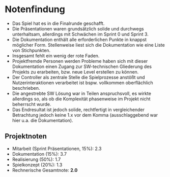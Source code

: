 # Notenfindung

- Das Spiel hat es in die Finalrunde geschafft. 
- Die Präsentationen waren grundsätzlich solide und durchwegs unterhaltsam, allerdings mit Schwächen im Sprint 0 und Sprint 3.
- Die Dokumentation enthält alle erforderlichen Punkte in knappst möglicher Form. Stellenweise liest sich die Dokumentation wie eine Liste von Stichpunkten.
- Insgesamt fehlt ein wenig der rote Faden.
- Projektfremde Personen werden Probleme haben sich mit dieser Dokumentation einen Zugang zur SW-technischen Gliederung des Projekts zu erarbeiten, bzw. neue Level erstellen zu können.
- Der Controller als zentrale Stelle die Spielprozesse anstößt und Nutzerinteraktionen verarbeitet ist bspw. vollkommen oberflächlich beschrieben.
- Die angestrebte SW Lösung war in Teilen anspruchsvoll, es wirkte allerdings so, als ob die Komplexität phasenweise im Projekt nicht beherrscht wurde.
- Das Endresultat ist jedoch solide, rechtfertigt in vergleichender Betrachtung jedoch keine 1.x vor dem Komma (ausschlaggebend war hier u.a. die Dokumentation).

## Projektnoten

- Mitarbeit (Sprint Präsentationen, 15%): 2.3
- Dokumentation (15%): 3.7
- Realisierung (50%): 1.7
- Spielkonzept (20%): 1.3
- Rechnerische Gesamtnote: **2.0**